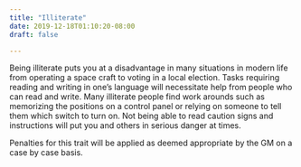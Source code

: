 ```yaml
---
title: "Illiterate"
date: 2019-12-18T01:10:20-08:00
draft: false

---
```


Being illiterate puts you at a disadvantage in many situations in modern life from operating a space craft to voting in a local election. Tasks requiring reading and writing in one’s language will necessitate help from people who can read and write. Many illiterate people find work arounds such as memorizing the positions on a control panel or relying on someone to tell them which switch to turn on. Not being able to read caution signs and instructions will put you and others in serious danger at times.

Penalties for this trait will be applied as deemed appropriate by the GM on a case by case basis.